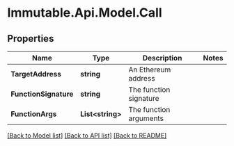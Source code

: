 # Immutable.Api.Model.Call

## Properties

Name | Type | Description | Notes
------------ | ------------- | ------------- | -------------
**TargetAddress** | **string** | An Ethereum address | 
**FunctionSignature** | **string** | The function signature | 
**FunctionArgs** | **List&lt;string&gt;** | The function arguments | 

[[Back to Model list]](../README.md#documentation-for-models) [[Back to API list]](../README.md#documentation-for-api-endpoints) [[Back to README]](../README.md)

